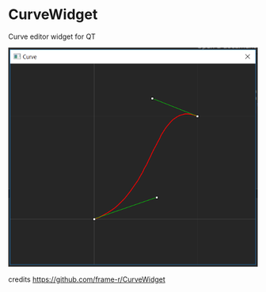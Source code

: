 # CurveWidget
Curve editor widget for QT

![Alt text](preview.png?raw=true "Preview")



credits
https://github.com/frame-r/CurveWidget